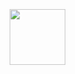 <div id="header" align="center">
  <img src="https://media4.giphy.com/media/KeUoFXwyzOksZrJ6D6/giphy_s.gif?cid=ecf05e47lhcljutywi7689whqipcdo7qoqnyh1d44jtmeoe8&rid=giphy_s.gif" width="100"/>
</div>
<!--
**Alzomra/Alzomra** is a ✨ _special_ ✨ repository because its `README.md` (this file) appears on your GitHub profile.

Here are some ideas to get you started:

- 🔭 I’m currently working on ...
- 🌱 I’m currently learning ...
- 👯 I’m looking to collaborate on ...
- 🤔 I’m looking for help with ...
- 💬 Ask me about ...
- 📫 How to reach me: ...
- 😄 Pronouns: ...
- ⚡ Fun fact: ...
-->

